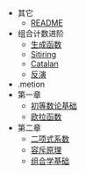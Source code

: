 * 其它
  * [README](离散数学/README.md)
* 组合计数进阶
  * [生成函数](离散数学/组合计数进阶/生成函数.md)
  * [Sitiring](离散数学/组合计数进阶/Sitiring.md)
  * [Catalan](离散数学/组合计数进阶/Catalan.md)
  * [反演](离散数学/组合计数进阶/反演.md)
* .metion
* 第一章
  * [初等数论基础](离散数学/第一章/初等数论基础.md)
  * [欧拉函数](离散数学/第一章/欧拉函数.md)
* 第二章
  * [二项式系数](离散数学/第二章/二项式系数.md)
  * [容斥原理](离散数学/第二章/容斥原理.md)
  * [组合学基础](离散数学/第二章/组合学基础.md)
